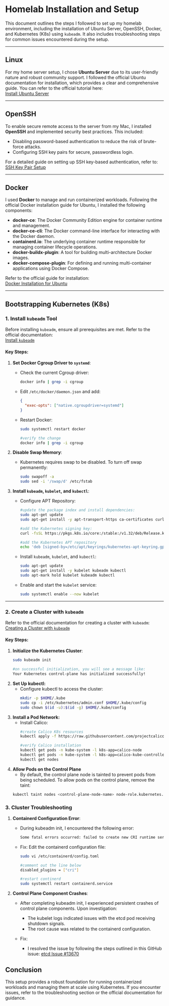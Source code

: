 # Homelab Installation and Setup

This document outlines the steps I followed to set up my homelab environment, including the installation of Ubuntu Server, OpenSSH, Docker, and Kubernetes (K8s) using `kubeadm`. It also includes troubleshooting steps for common issues encountered during the setup.

---

## **Linux**
For my home server setup, I chose **Ubuntu Server** due to its user-friendly nature and robust community support. I followed the official Ubuntu documentation for installation, which provides a clear and comprehensive guide. You can refer to the official tutorial here:  
[Install Ubuntu Server](https://ubuntu.com/tutorials/install-ubuntu-server#1-overview)

---

## **OpenSSH**
To enable secure remote access to the server from my Mac, I installed **OpenSSH** and implemented security best practices. This included:
- Disabling password-based authentication to reduce the risk of brute-force attacks.
- Configuring SSH key pairs for secure, passwordless login.

For a detailed guide on setting up SSH key-based authentication, refer to:  
[SSH Key Pair Setup](https://www.digitalocean.com/community/tutorials/how-to-configure-ssh-key-based-authentication-on-a-linux-server)

---

## **Docker**
I used **Docker** to manage and run containerized workloads. Following the official Docker installation guide for Ubuntu, I installed the following components:
- **docker-ce**: The Docker Community Edition engine for container runtime and management.
- **docker-ce-cli**: The Docker command-line interface for interacting with the Docker daemon.
- **containerd.io**: The underlying container runtime responsible for managing container lifecycle operations.
- **docker-buildx-plugin**: A tool for building multi-architecture Docker images.
- **docker-compose-plugin**: For defining and running multi-container applications using Docker Compose.

Refer to the official guide for installation:  
[Docker Installation for Ubuntu](https://docs.docker.com/engine/install/ubuntu/)

---

## **Bootstrapping Kubernetes (K8s)**

### **1. Install `kubeadm` Tool**
Before installing `kubeadm`, ensure all prerequisites are met. Refer to the official documentation:  
[Install `kubeadm`](https://kubernetes.io/docs/setup/production-environment/tools/kubeadm/install-kubeadm/)

#### **Key Steps:**
1. **Set Docker Cgroup Driver to `systemd`**:
   - Check the current Cgroup driver:
     ```bash
     docker info | grep -i cgroup
     ```
   - Edit `/etc/docker/daemon.json` and add:
     ```json
     {
       "exec-opts": ["native.cgroupdriver=systemd"]
     }

   - Restart Docker:
     ```bash
     sudo systemctl restart docker

     #verify the change
     docker info | grep -i cgroup
     ```

2. **Disable Swap Memory**:
   - Kubernetes requires swap to be disabled. To turn off swap permanently:
     ```bash
     sudo swapoff -a
     sudo sed -i '/swap/d' /etc/fstab
     ```

3. **Install `kubeadm`, `kubelet`, and `kubectl`**:
   - Configure APT Repository: 
     ```bash
     #update the package index and install dependencies:
     sudo apt-get update
     sudo apt-get install -y apt-transport-https ca-certificates curl gpg

     #add the Kubernetes signing key:
     curl -fsSL https://pkgs.k8s.io/core:/stable:/v1.32/deb/Release.key | sudo gpg --dearmor -o /etc/apt/keyrings/kubernetes-apt-keyring.gpg

     #add the Kubernetes APT repository
     echo 'deb [signed-by=/etc/apt/keyrings/kubernetes-apt-keyring.gpg] https://pkgs.k8s.io/core:/stable:/v1.32/deb/ /' | sudo tee /etc/apt/sources.list.d/kubernetes.list
     ```

   - Install `kubeadm`, `kubelet`, and `kubectl`:
     ```bash
     sudo apt-get update
     sudo apt-get install -y kubelet kubeadm kubectl
     sudo apt-mark hold kubelet kubeadm kubectl
     ```
   - Enable and start the `kubelet` service:
     ```bash
     sudo systemctl enable --now kubelet
     ```

---

### **2. Create a Cluster with `kubeadm`**
Refer to the official documentation for creating a cluster with `kubeadm`:  
[Creating a Cluster with `kubeadm`](https://kubernetes.io/docs/setup/production-environment/tools/kubeadm/create-cluster-kubeadm/)

#### **Key Steps:**
1. **Initialize the Kubernetes Cluster**:
    ```bash
    sudo kubeadm init

    #on successful initialization, you will see a message like:
    Your Kubernetes control-plane has initialized successfully!
    ```
2. **Set Up kubectl:**
   - Configure kubectl to access the cluster:
     ```bash
     mkdir -p $HOME/.kube
     sudo cp -i /etc/kubernetes/admin.conf $HOME/.kube/config
     sudo chown $(id -u):$(id -g) $HOME/.kube/config
     ```
3. **Install a Pod Network:**
   - Install Calico:
     ```bash
     #create Calico K8s resources
     kubectl apply -f https://raw.githubusercontent.com/projectcalico/calico/v3.26.1/manifests/calico.yaml

     #verify Calico installation
     kubectl get pods -n kube-system -l k8s-app=calico-node
     kubectl get pods -n kube-system -l k8s-app=calico-kube-controllers
     kubectl get nodes
     ```
4. **Allow Pods on the Control Plane**
   - By default, the control plane node is tainted to prevent pods from being scheduled. To allow pods on the control plane, remove the taint:
   ```bash
   kubectl taint nodes <control-plane-node-name> node-role.kubernetes.io/control-plane:NoSchedule-
   ```

### **3. Cluster Troubleshooting**
1. **Containerd Configuration Error**:
   - During kubeadm init, I encountered the following error:
     ```bash
     Some fatal errors occurred: failed to create new CRI runtime service: validate service connection: validate CRI v1 runtime API for endpoint "unix:///var/run/containerd/containerd.sock": rpc error: code = Unimplemented desc = unknown service runtime.v1.RuntimeService
     ```
   - Fix:
     Edit the containerd configuration file:
     ```bash
     sudo vi /etc/containerd/config.toml 

     #comment out the line below
     disabled_plugins = ["cri"]

     #restart continerd
     sudo systemctl restart containerd.service
     ```

2. **Control Plane Component Crashes**:
   - After completing kubeadm init, I experienced persistent crashes of control plane components. Upon investigation:
        - The kubelet logs indicated issues with the etcd pod receiving shutdown signals.
        - The root cause was related to the containerd configuration.

   - Fix:
        - I resolved the issue by following the steps outlined in this GitHub issue: [etcd Issue #13670](https://github.com/etcd-io/etcd/issues/13670)

## Conclusion
This setup provides a robust foundation for running containerized workloads and managing them at scale using Kubernetes. If you encounter issues, refer to the troubleshooting section or the official documentation for guidance.
